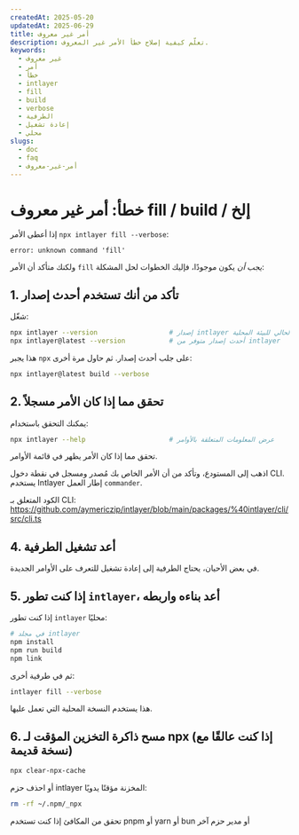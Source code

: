 ```yaml
---
createdAt: 2025-05-20
updatedAt: 2025-06-29
title: أمر غير معروف
description: تعلّم كيفية إصلاح خطأ الأمر غير المعروف.
keywords:
  - غير معروف
  - أمر
  - خطأ
  - intlayer
  - fill
  - build
  - verbose
  - الطرفية
  - إعادة تشغيل
  - محلي
slugs:
  - doc
  - faq
  - أمر-غير-معروف
---
```


# خطأ: أمر غير معروف fill / build / إلخ

إذا أعطى الأمر `npx intlayer fill --verbose`:

```
error: unknown command 'fill'
```

ولكنك متأكد أن الأمر `fill` _يجب أن_ يكون موجودًا، فإليك الخطوات لحل المشكلة:

## 1. **تأكد من أنك تستخدم أحدث إصدار**

شغّل:

```bash
npx intlayer --version                  # إصدار intlayer الحالي للبيئة المحلية
npx intlayer@latest --version           # أحدث إصدار متوفر من intlayer
```

هذا يجبر `npx` على جلب أحدث إصدار. ثم حاول مرة أخرى:

```bash
npx intlayer@latest build --verbose
```

## 2. **تحقق مما إذا كان الأمر مسجلاً**

يمكنك التحقق باستخدام:

```bash
npx intlayer --help                     # عرض المعلومات المتعلقة بالأوامر
```

تحقق مما إذا كان الأمر يظهر في قائمة الأوامر.

اذهب إلى المستودع، وتأكد من أن الأمر الخاص بك مُصدر ومسجل في نقطة دخول CLI. يستخدم Intlayer إطار العمل `commander`.

الكود المتعلق بـ CLI:
https://github.com/aymericzip/intlayer/blob/main/packages/%40intlayer/cli/src/cli.ts

## 4. **أعد تشغيل الطرفية**

في بعض الأحيان، يحتاج الطرفية إلى إعادة تشغيل للتعرف على الأوامر الجديدة.

## 5. **إذا كنت تطور `intlayer`، أعد بناءه واربطه**

إذا كنت تطور `intlayer` محليًا:

```bash
# في مجلد intlayer
npm install
npm run build
npm link
```

ثم في طرفية أخرى:

```bash
intlayer fill --verbose
```

هذا يستخدم النسخة المحلية التي تعمل عليها.

## 6. **مسح ذاكرة التخزين المؤقت لـ npx (إذا كنت عالقًا مع نسخة قديمة)**

```bash
npx clear-npx-cache
```

أو احذف حزم intlayer المخزنة مؤقتًا يدويًا:

```bash
rm -rf ~/.npm/_npx
```

تحقق من المكافئ إذا كنت تستخدم pnpm أو yarn أو bun أو مدير حزم آخر
